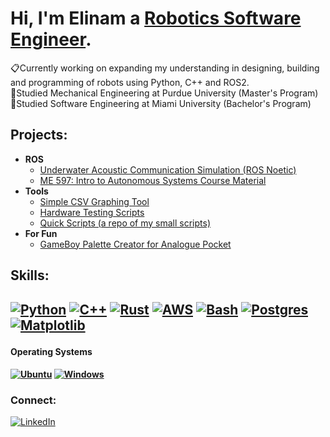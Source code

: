 <h1>Hi, I'm Elinam a <a href="https://www.linkedin.com/in/elinamgbordzoe/">Robotics Software Engineer</a>.</h1>

📋Currently working on expanding my understanding in designing, building and programming of robots using Python, C++ and ROS2.
<br>🏫Studied Mechanical Engineering at Purdue University (Master's Program)
<br>🏫Studied Software Engineering at Miami University (Bachelor's Program)

<h2>Projects:</h2>

- <b>ROS</b>
    - [Underwater Acoustic Communication Simulation (ROS Noetic)](https://github.com/KofiAnnan97/uwac_sim_ws)
    - [ME 597: Intro to Autonomous Systems Course Material](https://github.com/naslab-projects/ME597-Fall2024)
- <b>Tools</b>
    - [Simple CSV Graphing Tool](https://github.com/KofiAnnan97/simple_csv_grapher)
    - [Hardware Testing Scripts](https://github.com/KofiAnnan97/hardware_testing)
    - [Quick Scripts (a repo of my small scripts)](https://github.com/KofiAnnan97/quick_scripts)
- <b>For Fun</b>
    - [GameBoy Palette Creator for Analogue Pocket](https://github.com/KofiAnnan97/apgb_converter)

<h2>Skills:<h2>


[![Python](https://img.shields.io/badge/Python-3776AB?logo=python&logoColor=fff)](#) [![C++](https://img.shields.io/badge/C++-%2300599C.svg?logo=c%2B%2B&logoColor=white)](#) [![Rust](https://img.shields.io/badge/Rust-%23000000.svg?e&logo=rust&logoColor=white)](#) [![AWS](https://img.shields.io/badge/AWS-%23FF9900.svg?logo=amazon-web-services&logoColor=white)](#) [![Bash](https://img.shields.io/badge/Bash-4EAA25?logo=gnubash&logoColor=fff)](#) [![Postgres](https://img.shields.io/badge/Postgres-%23316192.svg?logo=postgresql&logoColor=white)](#) [![Matplotlib](https://custom-icon-badges.demolab.com/badge/Matplotlib-71D291?logo=matplotlib&logoColor=fff)](#)

<h4>Operating Systems<h4>

[![Ubuntu](https://img.shields.io/badge/Ubuntu-E95420?logo=ubuntu&logoColor=white)](#) [![Windows](https://custom-icon-badges.demolab.com/badge/Windows-0078D6?logo=windows11&logoColor=white)](#)

<h3>Connect:</h3>

[![LinkedIn](https://custom-icon-badges.demolab.com/badge/LinkedIn-0A66C2?logo=linkedin-white&logoColor=fff)](https://www.linkedin.com/in/elinamgbordzoe/)